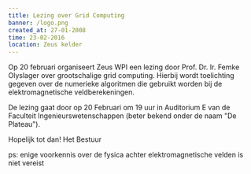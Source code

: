```yaml
---
title: Lezing over Grid Computing
banner: /logo.png
created_at: 27-01-2008
time: 23-02-2016
location: Zeus kelder
---
```


Op 20 februari organiseert Zeus WPI een lezing door Prof. Dr. Ir. Femke Olyslager over grootschalige grid computing. Hierbij wordt toelichting gegeven over de numerieke algoritmen die gebruikt worden bij de elektromagnetische veldberekeningen.

De lezing gaat door op 20 Februari om 19 uur in Auditorium E van de Faculteit Ingenieurswetenschappen (beter bekend onder de naam "De Plateau").

Hopelijk tot dan!
Het Bestuur

ps: enige voorkennis over de fysica achter elektromagnetische velden is niet vereist